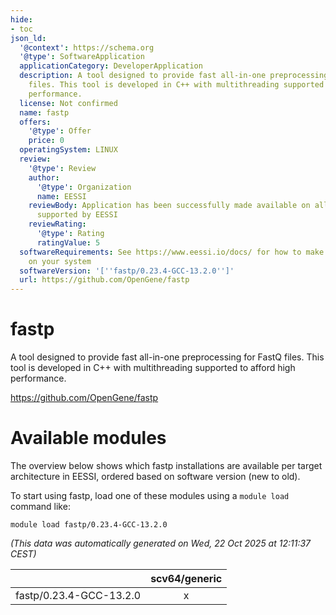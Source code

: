 ```yaml
---
hide:
- toc
json_ld:
  '@context': https://schema.org
  '@type': SoftwareApplication
  applicationCategory: DeveloperApplication
  description: A tool designed to provide fast all-in-one preprocessing for FastQ
    files. This tool is developed in C++ with multithreading supported to afford high
    performance.
  license: Not confirmed
  name: fastp
  offers:
    '@type': Offer
    price: 0
  operatingSystem: LINUX
  review:
    '@type': Review
    author:
      '@type': Organization
      name: EESSI
    reviewBody: Application has been successfully made available on all architectures
      supported by EESSI
    reviewRating:
      '@type': Rating
      ratingValue: 5
  softwareRequirements: See https://www.eessi.io/docs/ for how to make EESSI available
    on your system
  softwareVersion: '[''fastp/0.23.4-GCC-13.2.0'']'
  url: https://github.com/OpenGene/fastp
---
```


fastp
=====


A tool designed to provide fast all-in-one preprocessing for FastQ files. This tool is developed in C++ with multithreading supported to afford high performance.

https://github.com/OpenGene/fastp
# Available modules


The overview below shows which fastp installations are available per target architecture in EESSI, ordered based on software version (new to old).

To start using fastp, load one of these modules using a `module load` command like:

```shell
module load fastp/0.23.4-GCC-13.2.0
```

*(This data was automatically generated on Wed, 22 Oct 2025 at 12:11:37 CEST)*

| |scv64/generic|
| :---: | :---: |
|fastp/0.23.4-GCC-13.2.0|x|
